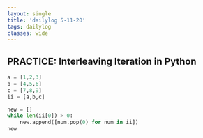 ```yaml
---
layout: single
title: 'dailylog 5-11-20'
tags: dailylog
classes: wide
---
```


## PRACTICE: Interleaving Iteration in Python

```python
a = [1,2,3]
b = [4,5,6]
c = [7,8,9]
ii = [a,b,c]

new = []
while len(ii[0]) > 0:
    new.append([num.pop(0) for num in ii])
new
```